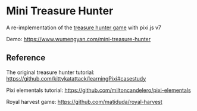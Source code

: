 # Mini Treasure Hunter
A re-implementation of the [treasure hunter game](https://github.com/kittykatattack/learningPixi#casestudy) with pixi.js v7

Demo: https://www.wumengyan.com/mini-treasure-hunter

## Reference
The original treasure hunter tutorial: https://github.com/kittykatattack/learningPixi#casestudy

Pixi elementals tutorial: https://github.com/miltoncandelero/pixi-elementals

Royal harvest game: https://github.com/matiduda/royal-harvest